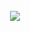 
<div align="center">
  
</div>

    
  <div style="display: inline_block" align="center"><br>
     <img src="https://skillicons.dev/icons?i=nodejs,react,docker,postgresql
       " />
  

</div>



